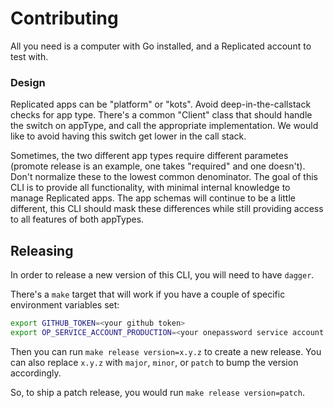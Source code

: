 # Contributing

All you need is a computer with Go installed, and a Replicated account to test with.

### Design

Replicated apps can be "platform" or "kots". Avoid deep-in-the-callstack checks for app type. There's a common "Client" class that should handle the switch on appType, and call the appropriate implementation. We would like to avoid having this switch get lower in the call stack.

Sometimes, the two different app types require different parametes (promote release is an example, one takes "required" and one doesn't). Don't normalize these to the lowest common denominator. The goal of this CLI is to provide all functionality, with minimal internal knowledge to manage Replicated apps. The app schemas will continue to be a little different, this CLI should mask these differences while still providing access to all features of both appTypes.

## Releasing

In order to release a new version of this CLI, you will need to have `dagger`.

There's a `make` target that will work if you have a couple of specific environment variables set:

```bash
export GITHUB_TOKEN=<your github token>
export OP_SERVICE_ACCOUNT_PRODUCTION=<your onepassword service account production>
```

Then you can run `make release version=x.y.z` to create a new release.
You can also replace `x.y.z` with `major`, `minor`, or `patch` to bump the version accordingly.

So, to ship a patch release, you would run `make release version=patch`.
